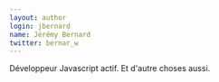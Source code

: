 ```yaml
---
layout: author
login: jbernard
name: Jérémy Bernard
twitter: bernar_w
---
```

Développeur Javascript actif. Et d'autre choses aussi.
